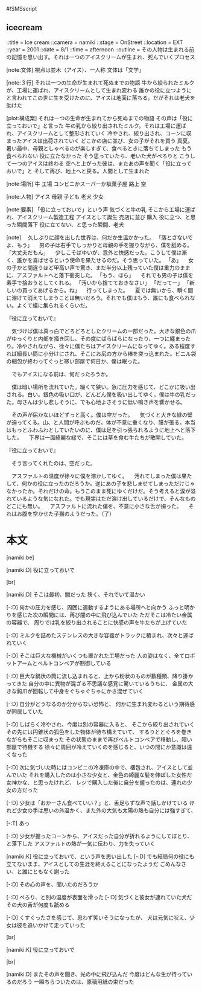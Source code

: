 #!SMSscript

## icecream

::title = Ice cream
::camera = namiki
::stage = OnStreet
::location = EXT
::year = 2001
::date = 8/1
::time = afternoon
::outline = その人物は生まれる前の記憶を思い出す。それは一つのアイスクリームが生まれ、死んでいくプロセス

[note:文体]
視点は並木（アイス）、一人称
文体は「文学」

[note:３行]
それは一つの生命が生まれて死ぬまでの物語
牛から絞られたミルクが、工場に運ばれ、アイスクリームとして生まれ変わる
誰かの役に立つようにと言われてこの世に生を受けたのに、アイスは地面に落ちる。だがそれは老犬を助けた

[plot:構成案]
それは一つの生命が生まれてから死ぬまでの物語
その声は「役に立っておいで」と言った
牛の乳から絞り出されたミルク。それは工場に運ばれ、アイスクリームとして整形されていく
冷やされ、絞り出され、コーンに収まったアイスは出荷されていく
どこかの店に並び、女の子がそれを買う
真夏。暑い最中、母親としゃべるのが楽しすぎて、食べるときに落ちてしまった
もう食べられない
役に立たなかった
そう思っていたら、老いた犬がぺろりと
こうして一つのアイスは終わる
空へと上がった彼は、またあの声を聞く「役に立っておいで」と
そして再び、地上へと戻る。人間として生まれた

[note:場所]
牛
工場
コンビニかスーパーか駄菓子屋
路上
空

[note:人物]
アイス
母親
子ども
老犬
少女

[note:要素]
「役に立っておいで」という声
気づくと牛の乳
そこから工場に運ばれ、アイスクリーム製造工程
アイスとして誕生
売店に並び
購入
役に立つ、と思った瞬間落下
役に立てない、と思った瞬間、老犬

[note]
　久しぶりに顔を出した世界は、何だか生温かかった。
「落とさないでよ、もう」
　男の子は右手でしっかりと母親の手を握りながら、僕を舐める。
「大丈夫だもん」
　少しこそばゆいが、意外と快感だった。こうして僕は漸く、誰かを喜ばせるという使命を果たせるのだ。そう思っていた。
「あ」
　女の子かと間違うほど甲高い声で驚き、まだ半分以上残っていた僕は重力のままに、アスファルトへと落下衝突した。
「もう、ほら」
　それでも男の子は僕を素手で拾おうとしてくれる。
「汚いから捨てておきなさい」
「だってー」
「新しいの買ってあげるから。ね」
　行ってしまった。
　夏では無いから、瞬く間に溶けて消えてしまうことは無いだろう。それでも僕はもう、誰にも食べられない。よくて蟻に集られるくらいだ。

『役に立っておいで』

　気づけば僕は真っ白でどろどろとしたクリームの一部だった。大きな銀色の爪がゆっくりと内部を掻き回し、その度にばらばらになったり、一つに纏まったり。冷やされながら、徐々に僕たちはアイスクリームになってゆく。ある程度すれば細長い筒に小分けにされ、そこにお尻の方から棒を突っ込まれた。ビニル袋の梱包が終わってぐっと寒い部屋で何日か、僕は眠った。

　でもアイスになる前は、何だったろうか。

　僕は暗い場所を流れていた。細くて狭い。急に圧力を感じて、どこかに吸い出される。白い。銀色の吸い口が、どんどん僕を吸い出してゆく。僕は牛の乳だった。母さんは少し悲しそうに、でも心地よさそうに低い鳴き声を響かせる。

　その声が届かないほどずっと高く。僕は空だった。
　気づくと大きな緑の壁が迫ってくる。山、と人間が呼ぶものだ。体が不意に重くなり、膜が張る。本当はもっとふわふわとしていたいのに、僕は足を引っ張られるように地上へと落下した。
　下界は一面綺麗な緑で、そこには草を食む牛たちが散開していた。

『役に立っておいで』

　そう言ってくれたのは、空だった。

　アスファルトの温度が徐々に僕を溶かしてゆく。
　汚れてしまった僕は果たして、何かの役に立ったのだろうか。逆にあの子を悲しませてしまっただけじゃなかったか。それだけの命。もうこのまま死にゆくだけだ。そう考えると涙が溢れているような気になれた。でも現実はただ溶け出しているだけで、そんなものどこにも無い。
　アスファルトに流れた僕を、不意に小さな舌が掬った。
　それはお腹を空かせた子猫のようだった。（了）


# 本文

[namiki:be]

[namiki:D]
役に立っておいで

[br]

[namiki:D]
そこは最初、闇だった
狭く、それでいて温かい

[-:D]
何かの圧力を感じ、周囲に連動するようにある場所へと向かう
ふっと明かりを感じた次の瞬間には、再び闇の中に飛び込んでいた
ただそこは冷たい金属の容器で、
周りでは乳を絞り出されることに快感の声を牛たちが上げていた

[-:D]
ミルクを詰めたステンレスの大きな容器がトラックに積まれ、次々と運ばれていく

[-:D]
そこは巨大な機械がいくつも置かれた工場だった
人の姿はなく、全てロボットアームとベルトコンベアが制御している

[-:D]
巨大な鍋状の筒に流し込まれると、上から粉状のものが数種類、降り掛かってきた
自分の中に異物が混ざる不思議な感覚に驚いているうちに、
金属の大きな鉤爪が回転して中身をぐちゃぐちゃにかき混ぜていく

[-:D]
自分がどうなるのか分からない恐怖と、
何かに生まれ変わるという期待感が同居していた

[-:D]
しばらく冷やされ、今度は別の容器に入ると、
そこから絞り出されていく
その先には円錐状の狐色をした物体が待ち構えていて、
するりととぐろを巻きながらもそこに収まった
その状態のままで再びベルトコンベアで移動し、暗い部屋で待機する
徐々に周囲が冷えていくのを感じると、いつの間にか意識は遠くなった

[-:D]
次に気づいた時にはコンビニの冷凍庫の中で、梱包され、アイスとして並んでいた
それを購入したのは小さな少女と、金色の綺麗な髪を伸ばした女性だ
女神かな、と思ったけれど、
レジで購入した後に自分を握ったのは、連れの少女の方だった

[-:D]
少女は「おかーさん食べていい？」と、舌足らずな声で話しかけている
けれど少女の手は思いの外温かく、また外の大気も太陽の熱も自分には強すぎて、

[-:T]
あっ

[-:D]
少女が握ったコーンから、アイスだった自分が折れるようにしてぼとり、と落下した
アスファルトの熱が一気に伝わり、力を失っていく

[namiki:K]
役に立っておいで、という声を思い出した
[-:D]
でも結局何の役にも立てないまま、アイスとしての生涯を終えることになったようだ
ごめんなさい、と誰にともなく謝った

[-:D]
その心の声を、聞いたのだろうか

[-:D]
ぺろり、と別の温度が表面を滑った
[-:D]
気づくと彼女が連れていた犬だ
その犬の舌が何度も舐める

[-:D]
くすぐったさを感じて、思わず笑いそうになったが、
犬は元気に吠え、少女は彼を追いかけて走っていった

[br]

[namiki:K]
役に立っておいで

[br]

[namiki:D]
またその声を聞き、光の中に飛び込んだ
今度はどんな生が待っているのだろう
一瞬ちらついたのは、原稿用紙の束だった

